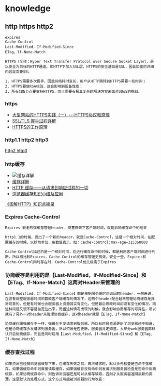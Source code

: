 # knowledge

## http https http2

    expires
    Cache-Control
    Last-Modified，If-Modified-Since
    ETag、If-None-Match

    HTTPS（全称：Hyper Text Transfer Protocol over Secure Socket Layer），是以安全为目标的HTTP通道。即HTTP下加入SSL层，HTTPS的安全基础是SSL，因此加密的详细内容就需要SSL

    1. HTTPS需要多次握手，因此网络耗时变长，用户从HTTP跳转到HTTPS需要一些时间；
    2. HTTPS要做RSA校验，这会影响到设备性能；
    3. 所有CDN节点要支持HTTPS，而且需要有极其复杂的解决方案来面对DDoS的挑战。

### https

- [大型网站的HTTPS实践（一）---HTTPS协议和原理](http://blog.csdn.net/luocn99/article/details/45460673)
- [SSL/TLS 握手过程详解](https://www.jianshu.com/p/7158568e4867)
- [HTTPS的工作原理](https://www.cnblogs.com/ttltry-air/archive/2012/08/20/2647898.html)

### http1.1 http2 http3

[http2 http3](https://segmentfault.com/a/1190000018401534?hmsr=toutiao.io&utm_medium=toutiao.io&utm_source=toutiao.io)

### http缓存

- ![缓存详解](https://camo.githubusercontent.com/4e1a2fff1565062e3c71363f91dd1fba6a5e0d8b/68747470733a2f2f757365722d676f6c642d63646e2e786974752e696f2f323031392f312f352f313638316332316530343535326637373f773d3232313326683d39343826663d706e6726733d333131313733)
- [缓存详解](https://github.com/ljianshu/Blog/issues/23)
- [HTTP 缓存——从请求到响应过程的一切](https://juejin.im/post/58b7850ba22b9d005ecd6243)
- [浏览器缓存知识小结及应用](http://www.cnblogs.com/lyzg/p/5125934.html#top)

[《图解HTTP》知识点摘录](https://juejin.im/post/5aa62f93f265da23906ba830)

### Expires Cache-Control

    Expires 较老的强缓存管理header，随意修改下客户端时间，就能影响缓存命中的结果

    http1.1的时候，提出了一个新的header，就是Cache-Control，这是一个相对时间，在配置缓存的时候，以秒为单位，用数值表示，如：Cache-Control:max-age=315360000

    Cache-Control描述的是一个相对时间，在进行缓存命中的时候，都是利用客户端时间进行判断，所以相比较Expires，Cache-Control的缓存管理更有效，安全一些，Expires和Cache-Control同时存在时，Cache-Control优先级高于Expires

### 协商缓存是利用的是【Last-Modified，If-Modified-Since】和【ETag、If-None-Match】这两对Header来管理的

    Last-Modified，If-Modified-Since】都是根据服务器时间返回的header，一般来说，在没有调整服务器时间和篡改客户端缓存的情况下，这两个header配合起来管理协商缓存是非常可靠的，但是有时候也会服务器上资源其实有变化，但是最后修改时间却没有变化的情况，而这种问题又很不容易被定位出来，而当这种情况出现的时候，就会影响协商缓存的可靠性。所以就有了另外一对header来管理协商缓存，这对header就是【ETag、If-None-Match】

    协商缓存跟强缓存不一样，强缓存不发请求到服务器，所以有时候资源更新了浏览器还不知道，但是协商缓存会发请求到服务器，所以资源是否更新，服务器肯定知道。大部分web服务器都默认开启协商缓存，而且是同时启用【Last-Modified，If-Modified-Since】和【ETag、If-None-Match】

### 缓存查找过程

    如果资源已经被浏览器缓存下来，在缓存失效之前，再次请求时，默认会先检查是否命中强缓存，如果强缓存命中则直接读取缓存，如果强缓存没有命中则发请求到服务器检查是否命中协商缓存，如果协商缓存命中，则告诉浏览器还是可以从缓存读取，否则才从服务器返回最新的资源。这是默认的处理方式，这个方式可能被浏览器的行为改变：
